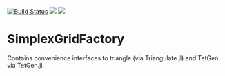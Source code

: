 [![Build Status](https://img.shields.io/travis/j-fu/SimplexGridFactory.jl/master.svg?label=Linux+MacOSX+Windows)](https://travis-ci.com/j-fu/SimplexGridFactory.jl)
[![](https://img.shields.io/badge/docs-stable-blue.svg)](https://j-fu.github.io/SimplexGridFactory.jl/stable)
[![](https://img.shields.io/badge/docs-dev-blue.svg)](https://j-fu.github.io/SimplexGridFactory.jl/dev)


SimplexGridFactory
==================

Contains convenience interfaces to triangle (via Triangulate.jl)  and TetGen via TetGen.jl.

